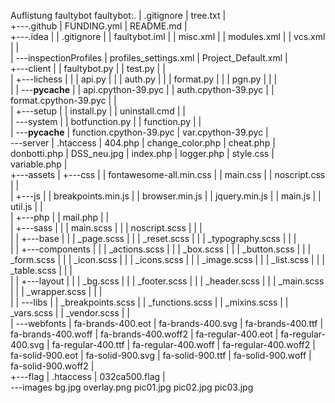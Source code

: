 Auflistung faultybot
faultybot:.
|   .gitignore
|   tree.txt
|   
+---.github
|       FUNDING.yml
|       README.md
|       
+---.idea
|   |   .gitignore
|   |   faultybot.iml
|   |   misc.xml
|   |   modules.xml
|   |   vcs.xml
|   |   
|   \---inspectionProfiles
|           profiles_settings.xml
|           Project_Default.xml
|           
+---client
|   |   faultybot.py
|   |   test.py
|   |   
|   +---lichess
|   |   |   api.py
|   |   |   auth.py
|   |   |   format.py
|   |   |   pgn.py
|   |   |   
|   |   \---__pycache__
|   |           api.cpython-39.pyc
|   |           auth.cpython-39.pyc
|   |           format.cpython-39.pyc
|   |           
|   +---setup
|   |       install.py
|   |       uninstall.cmd
|   |       
|   \---system
|       |   botfunction.py
|       |   function.py
|       |   
|       \---__pycache__
|               function.cpython-39.pyc
|               var.cpython-39.pyc
|               
\---server
    |   .htaccess
    |   404.php
    |   change_color.php
    |   cheat.php
    |   donbotti.php
    |   DSS_neu.jpg
    |   index.php
    |   logger.php
    |   style.css
    |   variable.php
    |   
    +---assets
    |   +---css
    |   |       fontawesome-all.min.css
    |   |       main.css
    |   |       noscript.css
    |   |       
    |   +---js
    |   |       breakpoints.min.js
    |   |       browser.min.js
    |   |       jquery.min.js
    |   |       main.js
    |   |       util.js
    |   |       
    |   +---php
    |   |       mail.php
    |   |       
    |   +---sass
    |   |   |   main.scss
    |   |   |   noscript.scss
    |   |   |   
    |   |   +---base
    |   |   |       _page.scss
    |   |   |       _reset.scss
    |   |   |       _typography.scss
    |   |   |       
    |   |   +---components
    |   |   |       _actions.scss
    |   |   |       _box.scss
    |   |   |       _button.scss
    |   |   |       _form.scss
    |   |   |       _icon.scss
    |   |   |       _icons.scss
    |   |   |       _image.scss
    |   |   |       _list.scss
    |   |   |       _table.scss
    |   |   |       
    |   |   +---layout
    |   |   |       _bg.scss
    |   |   |       _footer.scss
    |   |   |       _header.scss
    |   |   |       _main.scss
    |   |   |       _wrapper.scss
    |   |   |       
    |   |   \---libs
    |   |           _breakpoints.scss
    |   |           _functions.scss
    |   |           _mixins.scss
    |   |           _vars.scss
    |   |           _vendor.scss
    |   |           
    |   \---webfonts
    |           fa-brands-400.eot
    |           fa-brands-400.svg
    |           fa-brands-400.ttf
    |           fa-brands-400.woff
    |           fa-brands-400.woff2
    |           fa-regular-400.eot
    |           fa-regular-400.svg
    |           fa-regular-400.ttf
    |           fa-regular-400.woff
    |           fa-regular-400.woff2
    |           fa-solid-900.eot
    |           fa-solid-900.svg
    |           fa-solid-900.ttf
    |           fa-solid-900.woff
    |           fa-solid-900.woff2
    |           
    +---flag
    |       .htaccess
    |       032ca500.flag
    |       
    \---images
            bg.jpg
            overlay.png
            pic01.jpg
            pic02.jpg
            pic03.jpg
            
 